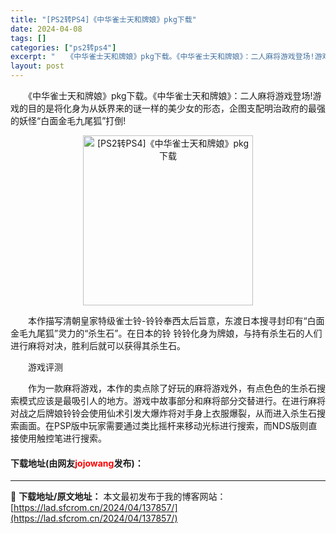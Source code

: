 ```yaml
---
title: "[PS2转PS4]《中华雀士天和牌娘》pkg下载"
date: 2024-04-08
tags: []
categories: ["ps2转ps4"]
excerpt: "　　《中华雀士天和牌娘》pkg下载。《中华雀士天和牌娘》：二人麻将游戏登场!游戏的目的是将化身为从妖界来的谜一样的美少女的形态，企图支配明治政府的最强的妖怪&ldquo;白面金毛九尾狐&rdquo;打倒! 　　本作描写清朝皇家特级雀士铃-铃铃奉西太后旨意，东渡日本搜寻封印有&ldquo;白面金毛九尾&hellip;"
layout: post
---
```


 <p>　　《中华雀士天和牌娘》pkg下载。《中华雀士天和牌娘》：二人麻将游戏登场!游戏的目的是将化身为从妖界来的谜一样的美少女的形态，企图支配明治政府的最强的妖怪&ldquo;白面金毛九尾狐&rdquo;打倒!</p> <p align="center"><img align="" border="0" src="https://lad.sfcrom.cn/wp-content/uploads/2024/04/20240408_6613f7f3166af.webp" width="272" alt="[PS2转PS4]《中华雀士天和牌娘》pkg下载" /></p> <p>　　本作描写清朝皇家特级雀士铃-铃铃奉西太后旨意，东渡日本搜寻封印有&ldquo;白面金毛九尾狐&rdquo;灵力的&ldquo;杀生石&rdquo;。在日本的铃 铃铃化身为牌娘，与持有杀生石的人们进行麻将对决，胜利后就可以获得其杀生石。</p> <p>　　游戏评测</p> <p>　　作为一款麻将游戏，本作的卖点除了好玩的麻将游戏外，有点色色的生杀石搜索模式应该是最吸引人的地方。游戏中故事部分和麻将部分交替进行。在进行麻将对战之后牌娘铃铃会使用仙术引发大爆炸将对手身上衣服爆裂，从而进入杀生石搜索画面。在PSP版中玩家需要通过类比摇杆来移动光标进行搜索，而NDS版则直接使用触控笔进行搜索。</p> <p><h4>下载地址(由网友<font color="red">jojowang</font>发布)：</h4></p> 

---
📖 **下载地址/原文地址：** 本文最初发布于我的博客网站：[https://lad.sfcrom.cn/2024/04/137857/](https://lad.sfcrom.cn/2024/04/137857/)
